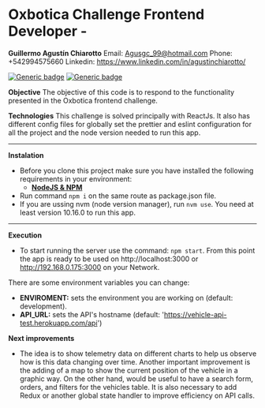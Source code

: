 # Oxbotica Challenge Frontend Developer -

**Guillermo Agustín Chiarotto**
Email: Agusgc_99@hotmail.com
Phone: +542994575660
Linkedin: https://www.linkedin.com/in/agustinchiarotto/

[![Generic badge](https://img.shields.io/badge/node->=v10.16.0-green.svg)](https://shields.io/)
[![Generic badge](https://img.shields.io/badge/npm-v5.6.0-green.svg)](https://shields.io/)

**Objective**
The objective of this code is to respond to the functionality presented in the Oxbotica frontend challenge.

**Technologies**
This challenge is solved principally with ReactJs. It also has different config files for globally set the prettier and eslint configuration for all the project and the node version needed to run this app.

---

**Instalation**

- Before you clone this project make sure you have installed the following requirements in your environment:
  - [**NodeJS & NPM**](https://nodejs.org/en/download/package-manager/)
- Run command `npm i` on the same route as package.json file.
- If you are ussing nvm (node version manager), run `nvm use`. You need at least version 10.16.0 to run this app.

---

**Execution**

- To start running the server use the command: `npm start`. From this point the app is ready to be used on http://localhost:3000 or http://192.168.0.175:3000 on your Network.

There are some environment variables you can change:

- **ENVIROMENT:** sets the environment you are working on (default: development).
- **API_URL:** sets the API's hostname (default: 'https://vehicle-api-test.herokuapp.com/api')

**Next improvements**

- The idea is to show telemetry data on different charts to help us observe how is this data changing over time. Another important improvement is the adding of a map to show the current position of the vehicle in a graphic way.
  On the other hand, would be useful to have a search form, orders, and filters for the vehicles table.
  It is also necessary to add Redux or another global state handler to improve efficiency on API calls.
